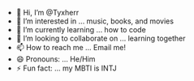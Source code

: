 - 👋 Hi, I’m @Tyxherr
- 👀 I’m interested in ... music, books, and movies
- 🌱 I’m currently learning ... how to code
- 💞️ I’m looking to collaborate on ... learning together
- 📫 How to reach me ... Email me!
- 😄 Pronouns: ... He/Him
- ⚡ Fun fact: ... my MBTI is INTJ

<!---
Tyxherr/Tyxherr is a ✨ special ✨ repository because its `README.md` (this file) appears on your GitHub profile.
You can click the Preview link to take a look at your changes.
--->
